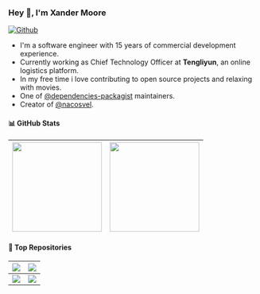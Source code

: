 ### Hey 👋, I'm Xander Moore

[![Github](https://img.shields.io/github/followers/jundayw?label=Follow&style=social)](https://github.com/jundayw)

- I'm a software engineer with 15 years of commercial development experience.
- Currently working as Chief Technology Officer at **Tengliyun**, an online logistics platform.
- In my free time i love contributing to open source projects and relaxing with movies.
- One of [@dependencies-packagist](https://github.com/dependencies-packagist) maintainers.
- Creator of [@nacosvel](https://github.com/nacosvel).

#### 📊 GitHub Stats

| <a href="https://github.com/jundayw"><img height="180em" src="https://github-readme-stats.vercel.app/api?username=jundayw&show_icons=true&rank_icon=github&hide_border=true&theme=default" /></a> | <a href="https://github.com/jundayw"><img height="180em" src="https://github-readme-stats.vercel.app/api/top-langs/?username=jundayw&layout=compact&langs_count=8&hide_border=true&theme=default" /></a> |
|---------------------------------------------------------------------------------------------------------------------------------------------------------------------------------------------------|----------------------------------------------------------------------------------------------------------------------------------------------------------------------------------------------------------|

#### 📕 Top Repositories

| <a href="https://github.com/jundayw/location-based-services"><img align="center" src="https://github-readme-stats.vercel.app/api/pin/?username=jundayw&repo=location-based-services&hide_border=true" /></a> | <a href="https://github.com/jundayw/laravel-tokenable"><img align="center" src="https://github-readme-stats.vercel.app/api/pin/?username=jundayw&repo=laravel-tokenable&hide_border=true" /></a> |
|--------------------------------------------------------------------------------------------------------------------------------------------------------------------------------------------------------------|--------------------------------------------------------------------------------------------------------------------------------------------------------------------------------------------------|
| <a href="https://github.com/jundayw/laravel-render-provider"><img align="center" src="https://github-readme-stats.vercel.app/api/pin/?username=jundayw&repo=laravel-render-provider&hide_border=true" /></a> | <a href="https://github.com/jundayw/laravel-sensitive"><img align="center" src="https://github-readme-stats.vercel.app/api/pin/?username=jundayw&repo=laravel-sensitive&hide_border=true" /></a> |
